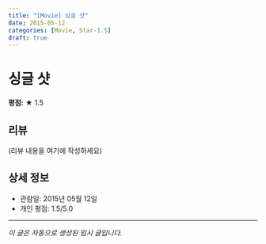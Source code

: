 ```yaml
---
title: "[Movie] 싱글 샷"
date: 2015-05-12
categories: [Movie, Star-1.5]
draft: true
---
```


# 싱글 샷

**평점:** ★ 1.5

## 리뷰

(리뷰 내용을 여기에 작성하세요)

## 상세 정보

- 관람일: 2015년 05월 12일
- 개인 평점: 1.5/5.0

---

*이 글은 자동으로 생성된 임시 글입니다.*
